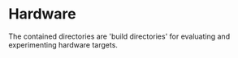 # Hardware

The contained directories are 'build directories' for evaluating and experimenting
hardware targets.
